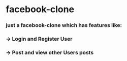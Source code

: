 # facebook-clone
### just a facebook-clone which has features like:
### -> Login and Register User
### -> Post  and view other Users posts
